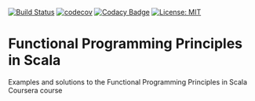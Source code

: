 [![Build Status](https://travis-ci.com/justin-ioanna/functional-programming-principles-in-scala.svg?token=m4i8T7Vkg91FrbUP6pqz&branch=master)](https://travis-ci.com/justin-ioanna/functional-programming-principles-in-scala)
[![codecov](https://codecov.io/gh/justin-ioanna/functional-programming-principles-in-scala/branch/master/graph/badge.svg?token=Mq1QubJguA)](https://codecov.io/gh/justin-ioanna/functional-programming-principles-in-scala)
[![Codacy Badge](https://api.codacy.com/project/badge/Grade/3094a454bb9b476d959ddbc9448cd487)](https://www.codacy.com/manual/justin-ioanna/functional-programming-principles-in-scala?utm_source=github.com&amp;utm_medium=referral&amp;utm_content=justin-ioanna/functional-programming-principles-in-scala&amp;utm_campaign=Badge_Grade)
[![License: MIT](https://img.shields.io/badge/License-MIT-yellow.svg)](https://opensource.org/licenses/MIT)

# Functional Programming Principles in Scala
Examples and solutions to the Functional Programming Principles in Scala Coursera course
